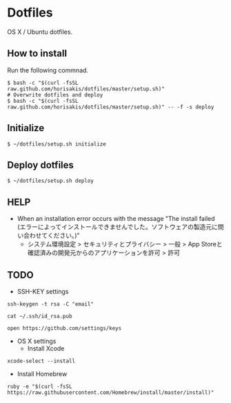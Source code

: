 # Dotfiles
OS X / Ubuntu dotfiles.

##  How to install

Run the following commnad.

```
$ bash -c "$(curl -fsSL raw.github.com/horisakis/dotfiles/master/setup.sh)"
# Overwrite dotfiles and deploy
$ bash -c "$(curl -fsSL raw.github.com/horisakis/dotfiles/master/setup.sh)" -- -f -s deploy
```

## Initialize

```
$ ~/dotfiles/setup.sh initialize
```

## Deploy dotfiles

```
$ ~/dotfiles/setup.sh deploy
```

## HELP
* When an installation error occurs with the message "The install failed (エラーによってインストールできませんでした。ソフトウェアの製造元に問い合わせてください。)"
  - システム環境設定 > セキュリティとプライバシー > 一般 > App Storeと確認済みの開発元からのアプリケーションを許可 > 許可


## TODO
* SSH-KEY settings

```
ssh-keygen -t rsa -C "email"
```
```
cat ~/.ssh/id_rsa.pub 
```
```
open https://github.com/settings/keys
```

* OS X settings
  - Install Xcode
```
xcode-select --install
```
  - Install Homebrew
```
ruby -e "$(curl -fsSL https://raw.githubusercontent.com/Homebrew/install/master/install)"
```
